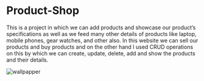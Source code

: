 # Product-Shop
This is a project in which we can add products and showcase our product’s specifications as well as we feed many other details of products like laptop, mobile phones, gear watches, and other also. In this website we can sell our products and buy products and on the other hand I used CRUD operations on this by which we can create, update, delete, add and show the products and their details.

![wallpapper](https://user-images.githubusercontent.com/86904629/124597188-c8254d00-de80-11eb-8a0f-39dfcc1f68eb.jpg)
